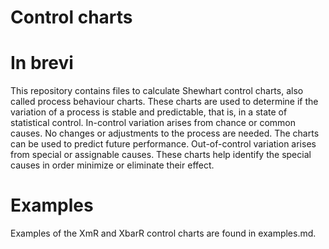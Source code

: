 # Control charts

# In brevi

This repository contains files to calculate Shewhart control charts, also called process behaviour charts. These charts are used to determine if the variation of a process is stable and predictable, that is, in a state of statistical control. In-control variation arises from chance or common causes. No changes or adjustments to the process are needed. The charts can be used to predict future performance. Out-of-control variation arises from special or assignable causes. These charts help identify the special causes in order minimize or eliminate their effect.

# Examples

Examples of the XmR and XbarR control charts are found in examples.md.

